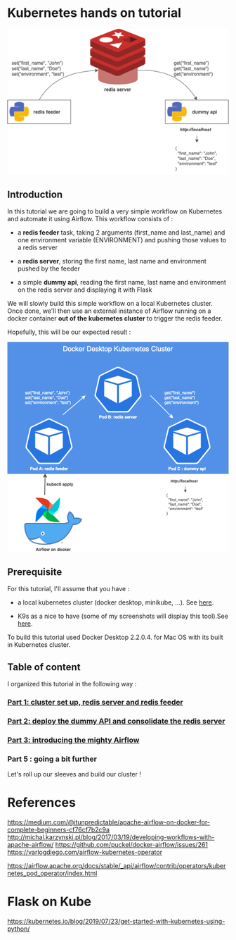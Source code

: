 # Kubernetes hands on tutorial

![Tutorial Use Case](images/intro/use-case.png)

## Introduction

In this tutorial we are going to build a very simple workflow on Kubernetes and automate it using Airflow. This workflow consists of :

- a **redis feeder** task, taking 2 arguments (first_name and last_name) and one environment variable (ENVIRONMENT) and pushing those values to a redis server

- a **redis server**, storing the first name, last name and environment pushed by the feeder

- a simple **dummy api**, reading the first name, last name and environment on the redis server and displaying it with Flask

We will slowly build this simple workflow on a local Kubernetes cluster. Once done, we'll then use an external instance of Airflow running on a docker container **out of the kubernetes cluster** to trigger the redis feeder.

Hopefully, this will be our expected result :

![Expected Result](images/intro/expected-result.png)

## Prerequisite

For this tutorial, I'll assume that you have :

- a local kubernetes cluster (docker desktop, minikube, ...). See [here](https://medium.com/containers-101/local-kubernetes-for-mac-minikube-vs-docker-desktop-f2789b3cad3a).

- K9s as a nice to have (some of my screenshots will display this tool).See [here](https://github.com/derailed/k9s).

To build this tutorial used Docker Desktop 2.2.0.4. for Mac OS with its built in Kubernetes cluster.

## Table of content

I organized this tutorial in the following way :

### [Part 1: cluster set up, redis server and redis feeder](Part1.md)

### [Part 2: deploy the dummy API and consolidate the redis server](Part2.md)

### [Part 3: introducing the mighty Airflow](Part3.md)

### Part 5 : going a bit further

Let's roll up our sleeves and build our cluster !

# References
https://medium.com/@itunpredictable/apache-airflow-on-docker-for-complete-beginners-cf76cf7b2c9a
http://michal.karzynski.pl/blog/2017/03/19/developing-workflows-with-apache-airflow/
https://github.com/puckel/docker-airflow/issues/261
https://varlogdiego.com/airflow-kubernetes-operator


https://airflow.apache.org/docs/stable/_api/airflow/contrib/operators/kubernetes_pod_operator/index.html


# Flask on Kube
https://kubernetes.io/blog/2019/07/23/get-started-with-kubernetes-using-python/